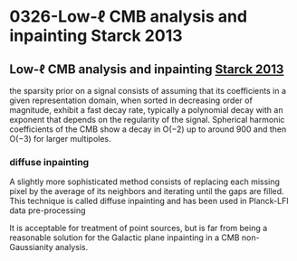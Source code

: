 # 0326-Low-$\ell$ CMB analysis and inpainting Starck 2013

## Low-$\ell$ CMB analysis and inpainting [Starck 2013](../2024/10.1051/0004-6361/201220332/)

the sparsity prior on a signal consists of assuming that its coefficients in a given representation domain, when sorted in decreasing order of magnitude, exhibit a fast decay rate, typically a polynomial decay with an exponent that depends on the regularity of the signal. Spherical harmonic coefficients of the CMB show a decay in O(−2) up to around 900 and then O(−3) for larger multipoles.

### diffuse inpainting

A slightly more sophisticated method consists of replacing each missing pixel by the average of its neighbors and iterating until the gaps are filled. This technique is called diffuse inpainting and has been used in Planck-LFI data pre-processing

It is acceptable for treatment of point sources, but is far from being a reasonable solution for the Galactic plane inpainting in a CMB non-Gaussianity analysis.
